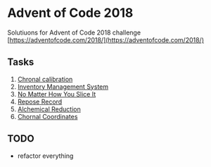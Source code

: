 # Advent of Code 2018

Solutiuons for Advent of Code 2018 challenge [https://adventofcode.com/2018/](https://adventofcode.com/2018/)  

## Tasks
1. [Chronal calibration](https://github.com/vitaminniy/advent-of-code-2018/blob/master/chronal-calibration)
2. [Inventory Management System](https://github.com/vitaminniy/advent-of-code-2018/blob/master/inventory-management-system)
3. [No Matter How You Slice It](https://github.com/vitaminniy/advent-of-code-2018/blob/master/no-matter-how-you-slice-it)
4. [Repose Record](https://github.com/vitaminniy/advent-of-code-2018/blob/master/repose-record)
5. [Alchemical Reduction](https://github.com/vitaminniy/advent-of-code-2018/blob/master/alchemical-reduction)
6. [Chornal Coordinates](https://github.com/vitaminniy/advent-of-code-2018/blob/master/chronal-coordinates)

## TODO
* refactor everything